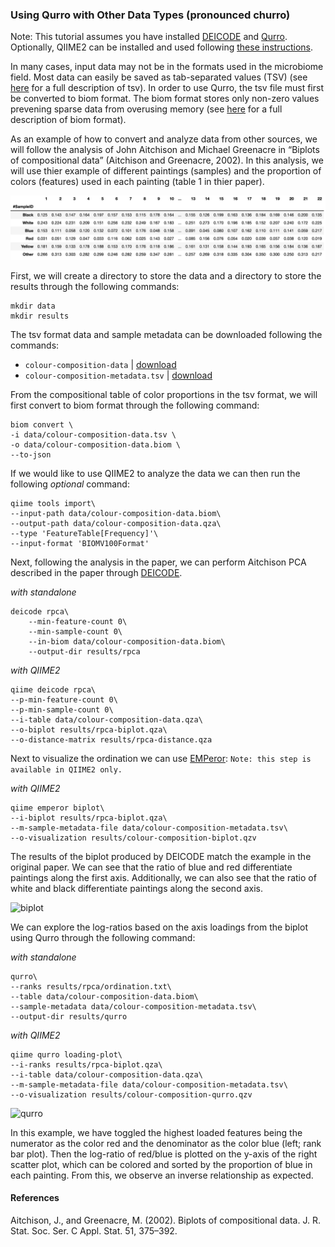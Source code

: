 ### Using Qurro with Other Data Types (pronounced churro)

Note: This tutorial assumes you have installed [DEICODE](https://github.com/biocore/DEICODE) and [Qurro](https://github.com/biocore/qurro). Optionally, QIIME2 can be installed and used following [these instructions](https://docs.qiime2.org/2019.10/install/). 

In many cases, input data may not be in the formats used in the microbiome field. Most data can easily be saved as tab-separated values (TSV) (see [here](https://en.wikipedia.org/wiki/Tab-separated_values) for a full description of tsv). In order to use Qurro, the tsv file must first be converted to biom format. The biom format stores only non-zero values prevening sparse data from overusing memory (see [here](http://biom-format.org/) for a full description of biom format).

As an example of how to convert and analyze data from other sources, we will follow the analysis of John Aitchison and  Michael Greenacre in “Biplots of compositional data” (Aitchison and Greenacre, 2002). In this analysis, we will use thier example of different paintings (samples) and the proportion of colors (features) used in each painting (table 1 in thier paper).

![table](screenshots/colors-data.png)

First, we will create a directory to store the data and a directory to store the results through the following commands:

```
mkdir data
mkdir results
```

The tsv format data and sample metadata can be downloaded following the commands:

- `colour-composition-data` | [download](https://github.com/biocore/qurro/tree/master/docs/tutorials/table-conversion-paintings/data/colour-composition-data.tsv) 
- `colour-composition-metadata.tsv` | [download](https://docs.qiime2.org/2019.4/data/tutorials/table-conversion-paintings/table.qza) 

From the compositional table of color proportions in the tsv format, we will first convert to biom format through the following command:

```
biom convert \
-i data/colour-composition-data.tsv \
-o data/colour-composition-data.biom \
--to-json
```

If we would like to use QIIME2 to analyze the data we can then run the following *optional* command:

```
qiime tools import\
--input-path data/colour-composition-data.biom\
--output-path data/colour-composition-data.qza\
--type 'FeatureTable[Frequency]'\
--input-format 'BIOMV100Format'
```

Next, following the analysis in the paper, we can perform Aitchison PCA described in the paper through [DEICODE](https://github.com/biocore/DEICODE). 

*with standalone*
```
deicode rpca\
    --min-feature-count 0\
    --min-sample-count 0\
    --in-biom data/colour-composition-data.biom\
    --output-dir results/rpca
```

*with QIIME2*
```
qiime deicode rpca\
--p-min-feature-count 0\
--p-min-sample-count 0\
--i-table data/colour-composition-data.qza\
--o-biplot results/rpca-biplot.qza\
--o-distance-matrix results/rpca-distance.qza
```

Next to visualize the ordination we can use [EMPeror](https://biocore.github.io/emperor/):
```Note: this step is available in QIIME2 only. ```

*with QIIME2*
```
qiime emperor biplot\
--i-biplot results/rpca-biplot.qza\
--m-sample-metadata-file data/colour-composition-metadata.tsv\
--o-visualization results/colour-composition-biplot.qzv
```

The results of the biplot produced by DEICODE match the example in the original paper. We can see that the ratio of blue and red differentiate paintings along the first axis. Additionally, we can also see that the ratio of white and black differentiate paintings along the second axis.

![biplot](screenshots/color-biplot.png)

We can explore the log-ratios based on the axis loadings from the biplot using Qurro through the following command:

*with standalone*
```
qurro\
--ranks results/rpca/ordination.txt\
--table data/colour-composition-data.biom\
--sample-metadata data/colour-composition-metadata.tsv\
--output-dir results/qurro
```

*with QIIME2*
```
qiime qurro loading-plot\
--i-ranks results/rpca-biplot.qza\
--i-table data/colour-composition-data.qza\
--m-sample-metadata-file data/colour-composition-metadata.tsv\
--o-visualization results/colour-composition-qurro.qzv
```

![qurro](screenshots/colors-qurro.png)

In this example, we have toggled the highest loaded features being the numerator as the color red and the denominator as the color blue (left; rank bar plot). Then the log-ratio of red/blue is plotted on the y-axis of the right scatter plot, which can be colored and sorted by the proportion of blue in each painting. From this, we observe an inverse relationship as expected. 


#### References

Aitchison, J., and Greenacre, M. (2002). Biplots of compositional data. J. R. Stat. Soc. Ser. C Appl. Stat. 51, 375–392.
